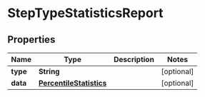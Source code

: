

# StepTypeStatisticsReport


## Properties

| Name | Type | Description | Notes |
|------------ | ------------- | ------------- | -------------|
|**type** | **String** |  |  [optional] |
|**data** | [**PercentileStatistics**](PercentileStatistics.md) |  |  [optional] |



